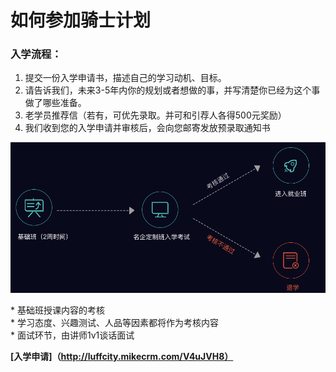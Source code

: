 # 如何参加骑士计划

### 入学流程：

1. 提交一份入学申请书，描述自己的学习动机、目标。
2. 请告诉我们，未来3-5年内你的规划或者想做的事，并写清楚你已经为这个事做了哪些准备。
3. 老学员推荐信（若有，可优先录取。并可和引荐人各得500元奖励）
4. 我们收到您的入学申请并审核后，会向您邮寄发放预录取通知书

![](../static/01.png)

\* 基础班授课内容的考核  
\* 学习态度、兴趣测试、人品等因素都将作为考核内容  
\* 面试环节，由讲师1v1谈话面试  


**[入学申请]（http://luffcity.mikecrm.com/V4uJVH8）**
